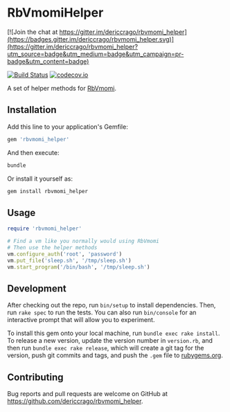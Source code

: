 # RbVmomiHelper

[![Join the chat at https://gitter.im/dericcrago/rbvmomi_helper](https://badges.gitter.im/dericcrago/rbvmomi_helper.svg)](https://gitter.im/dericcrago/rbvmomi_helper?utm_source=badge&utm_medium=badge&utm_campaign=pr-badge&utm_content=badge)

[![Build Status](https://travis-ci.org/dericcrago/rbvmomi_helper.svg?branch=master)](https://travis-ci.org/dericcrago/rbvmomi_helper)
[![codecov.io](https://codecov.io/github/dericcrago/rbvmomi_helper/coverage.svg?branch=master)](https://codecov.io/github/dericcrago/rbvmomi_helper?branch=master)

A set of helper methods for [RbVmomi](https://github.com/vmware/rbvmomi).

## Installation

Add this line to your application's Gemfile:

```ruby
gem 'rbvmomi_helper'
```

And then execute:

```bash
bundle
```

Or install it yourself as:

```bash
gem install rbvmomi_helper
```

## Usage

```ruby
require 'rbvmomi_helper'

# Find a vm like you normally would using RbVmomi
# Then use the helper methods
vm.configure_auth('root', 'password')
vm.put_file('sleep.sh', '/tmp/sleep.sh')
vm.start_program('/bin/bash', '/tmp/sleep.sh')
```

## Development

After checking out the repo, run `bin/setup` to install dependencies. Then, run `rake spec` to run the tests. You can also run `bin/console` for an interactive prompt that will allow you to experiment.

To install this gem onto your local machine, run `bundle exec rake install`. To release a new version, update the version number in `version.rb`, and then run `bundle exec rake release`, which will create a git tag for the version, push git commits and tags, and push the `.gem` file to [rubygems.org](https://rubygems.org).

## Contributing

Bug reports and pull requests are welcome on GitHub at https://github.com/dericcrago/rbvmomi_helper.
